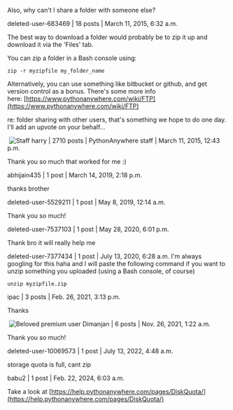 
Also, why can't I share a folder with someone else?

deleted-user-683469 | 18 posts | March 11, 2015, 6:32 a.m. 

The best way to download a folder would probably be to zip it up and download it via the 'Files' tab.

You can zip a folder in a Bash console using:

`zip -r myzipfile my_folder_name`

Alternatively, you can use something like bitbucket or github, and get version control as a bonus. There's some more info here: [https://www.pythonanywhere.com/wiki/FTP](https://www.pythonanywhere.com/wiki/FTP)

re: folder sharing with other users, that's something we hope to do one day. I'll add an upvote on your behalf...

 ![Staff](https://www.pythonanywhere.com/static/anywhere/images/staff.png "Staff") harry | 2710 posts | PythonAnywhere staff | March 11, 2015, 12:43 p.m. 

Thank you so much that worked for me :)

abhijain435 | 1 post | March 14, 2019, 2:18 p.m. 

thanks brother

deleted-user-5529211 | 1 post | May 8, 2019, 12:14 a.m.

Thank you so much!

deleted-user-7537103 | 1 post | May 28, 2020, 6:01 p.m. 

Thank bro it will really help me

deleted-user-7377434 | 1 post | July 13, 2020, 6:28 a.m.
I'm always googling for this haha and I will paste the following command if you want to unzip something you uploaded (using a Bash console, of course)

`unzip myzipfile.zip`

ipac | 3 posts | Feb. 26, 2021, 3:13 p.m. 

Thanks

 ![Beloved premium user](https://www.pythonanywhere.com/static/anywhere/images/star.gif "Beloved premium user") Dimanjan | 6 posts | Nov. 26, 2021, 1:22 a.m. 

Thank you so much!

deleted-user-10069573 | 1 post | July 13, 2022, 4:48 a.m.

storage quota is full, cant zip

babu2 | 1 post | Feb. 22, 2024, 6:03 a.m.

Take a look at [https://help.pythonanywhere.com/pages/DiskQuota/](https://help.pythonanywhere.com/pages/DiskQuota/)